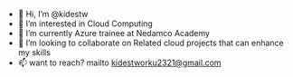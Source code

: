 - 👋 Hi, I’m @kidestw
- 👀 I’m interested in Cloud Computing
- 🌱 I’m currently Azure trainee at Nedamco Academy
- 💞️ I’m looking to collaborate on Related cloud projects that can enhance my skills
- 📫 want to reach?  mailto kidestworku2321@gmail.com

<!---
kidestw/kidestw is a ✨ special ✨ repository because its `README.md` (this file) appears on your GitHub profile.
You can click the Preview link to take a look at your changes.
--->
